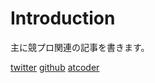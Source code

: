 # Introduction

主に競プロ関連の記事を書きます。

[twitter](https://twitter.com/hobo0xcc)
[github](https://github.com/hobo0xcc)
[atcoder](https://atcoder.jp/users/cr4zjh0bp)
